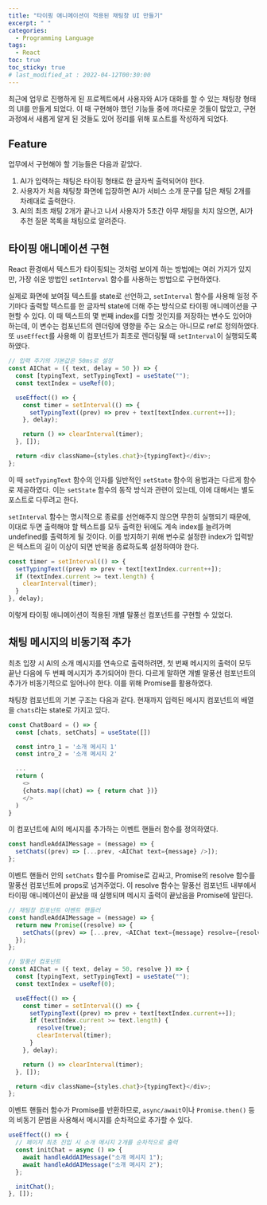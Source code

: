 ```yaml
---
title: "타이핑 애니메이션이 적용된 채팅창 UI 만들기"
excerpt: " "
categories:
  - Programming Language
tags:
  - React
toc: true
toc_sticky: true
# last_modified_at : 2022-04-12T00:30:00
---
```


최근에 업무로 진행하게 된 프로젝트에서 사용자와 AI가 대화를 할 수 있는 채팅창 형태의 UI를 만들게 되었다. 이 때 구현해야 했던 기능들 중에 까다로운 것들이 많았고, 구현 과정에서 새롭게 알게 된 것들도 있어 정리를 위해 포스트를 작성하게 되었다.

## Feature

업무에서 구현해야 할 기능들은 다음과 같았다.

1. AI가 입력하는 채팅은 타이핑 형태로 한 글자씩 출력되어야 한다.
2. 사용자가 처음 채팅창 화면에 입장하면 AI가 서비스 소개 문구를 담은 채팅 2개를 차례대로 출력한다.
3. AI의 최초 채팅 2개가 끝나고 나서 사용자가 5초간 아무 채팅을 치지 않으면, AI가 추천 질문 목록을 채팅으로 알려준다.

## 타이핑 애니메이션 구현

React 환경에서 텍스트가 타이핑되는 것처럼 보이게 하는 방법에는 여러 가지가 있지만, 가장 쉬운 방법인 `setInterval` 함수를 사용하는 방법으로 구현하였다.

실제로 화면에 보여질 텍스트를 state로 선언하고, `setInterval` 함수를 사용해 일정 주기마다 출력할 텍스트를 한 글자씩 state에 더해 주는 방식으로 타이핑 애니메이션을 구현할 수 있다. 이 때 텍스트의 몇 번째 index를 더할 것인지를 저장하는 변수도 있어야 하는데, 이 변수는 컴포넌트의 렌더링에 영향을 주는 요소는 아니므로 ref로 정의하였다. 또 `useEffect`를 사용해 이 컴포넌트가 최초로 렌더링될 때 `setInterval`이 실행되도록 하였다.

```javascript
// 입력 주기의 기본값은 50ms로 설정
const AIChat = ({ text, delay = 50 }) => {
  const [typingText, setTypingText] = useState("");
  const textIndex = useRef(0);

  useEffect(() => {
    const timer = setInterval(() => {
      setTypingText((prev) => prev + text[textIndex.current++]);
    }, delay);

    return () => clearInterval(timer);
  }, []);

  return <div className={styles.chat}>{typingText}</div>;
};
```

이 때 `setTypingText` 함수의 인자를 일반적인 `setState` 함수의 용법과는 다르게 함수로 제공하였다. 이는 `setState` 함수의 동작 방식과 관련이 있는데, 이에 대해서는 별도 포스트로 다루려고 한다.

`setInterval` 함수는 명시적으로 종료를 선언해주지 않으면 무한히 실행되기 때문에, 이대로 두면 출력해야 할 텍스트를 모두 출력한 뒤에도 계속 index를 늘려가며 undefined를 출력하게 될 것이다. 이를 방지하기 위해 변수로 설정한 index가 입력받은 텍스트의 길이 이상이 되면 반복을 종료하도록 설정하여야 한다.

```javascript
const timer = setInterval(() => {
  setTypingText((prev) => prev + text[textIndex.current++]);
  if (textIndex.current >= text.length) {
    clearInterval(timer);
  }
}, delay);
```

이렇게 타이핑 애니메이션이 적용된 개별 말풍선 컴포넌트를 구현할 수 있었다.

## 채팅 메시지의 비동기적 추가

최초 입장 시 AI의 소개 메시지를 연속으로 출력하려면, 첫 번째 메시지의 출력이 모두 끝난 다음에 두 번째 메시지가 추가되어야 한다. 다르게 말하면 개별 말풍선 컴포넌트의 추가가 비동기적으로 일어나야 한다. 이를 위해 Promise를 활용하였다.

채팅창 컴포넌트의 기본 구조는 다음과 같다. 현재까지 입력된 메시지 컴포넌트의 배열을 `chats`라는 state로 가지고 있다.

```javascript
const ChatBoard = () => {
  const [chats, setChats] = useState([])

  const intro_1 = '소개 메시지 1'
  const intro_2 = '소개 메시지 2'

  ...
  return (
    <>
    {chats.map((chat) => { return chat })}
    </>
  )
}
```

이 컴포넌트에 AI의 메시지를 추가하는 이벤트 핸들러 함수를 정의하였다.

```javascript
const handleAddAIMessage = (message) => {
  setChats((prev) => [...prev, <AIChat text={message} />]);
};
```

이벤트 핸들러 안의 `setChats` 함수를 Promise로 감싸고, Promise의 resolve 함수를 말풍선 컴포넌트에 props로 넘겨주었다. 이 resolve 함수는 말풍선 컴포넌트 내부에서 타이핑 애니메이션이 끝났을 때 실행되며 메시지 출력이 끝났음을 Promise에 알린다.

```javascript
// 채팅창 컴포넌트 이벤트 핸들러
const handleAddAIMessage = (message) => {
  return new Promise((resolve) => {
    setChats((prev) => [...prev, <AIChat text={message} resolve={resolve} />]);
  });
};

// 말풍선 컴포넌트
const AIChat = ({ text, delay = 50, resolve }) => {
  const [typingText, setTypingText] = useState("");
  const textIndex = useRef(0);

  useEffect(() => {
    const timer = setInterval(() => {
      setTypingText((prev) => prev + text[textIndex.current++]);
      if (textIndex.current >= text.length) {
        resolve(true);
        clearInterval(timer);
      }
    }, delay);

    return () => clearInterval(timer);
  }, []);

  return <div className={styles.chat}>{typingText}</div>;
};
```

이벤트 핸들러 함수가 Promise를 반환하므로, `async/await`이나 `Promise.then()` 등의 비동기 문법을 사용해서 메시지를 순차적으로 추가할 수 있다.

```javascript
useEffect(() => {
  // 페이지 최초 진입 시 소개 메시지 2개를 순차적으로 출력
  const initChat = async () => {
    await handleAddAIMessage("소개 메시지 1");
    await handleAddAIMessage("소개 메시지 2");
  };

  initChat();
}, []);
```
